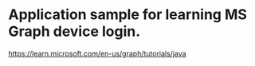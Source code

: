 # Application sample for learning MS Graph device login.
https://learn.microsoft.com/en-us/graph/tutorials/java

